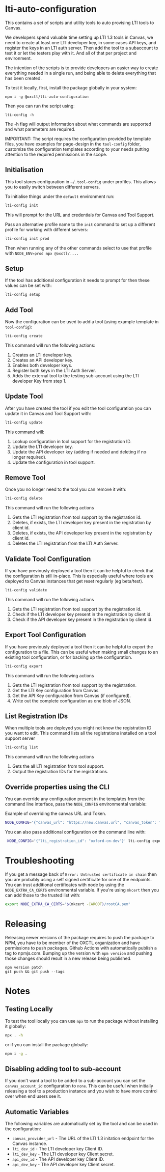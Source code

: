 # lti-auto-configuration

This contains a set of scripts and utility tools to auto provising LTI tools to Canvas.

We developers spend valuable time setting up LTI 1.3 tools in Canvas, we need to create at least one LTI developer key,
in some cases API keys, and register the keys in an LTI auth server. Then add the tool to a subaccount to test it or let
the testers play with it. And all of that per project and environment.

The intention of the scripts is to provide developers an easier way to create everything needed in a single run, and
being able to delete everything that has been created.

To test it locally, first, install the package globally in your system:

```
npm i -g @oxctl/lti-auto-configuration
```

Then you can run the script using:

```
lti-config -h
```

The -h flag will output information about what commands are supported and what parameters are required.

IMPORTANT: The script requires the configuration provided by template files, you have examples for page-design in the
`tool-config` folder, customize the configuration templates according to your needs putting attention to the required
permissions in the scope.

## Initialisation

This tool stores configuration in `~/.tool-config` under profiles. This allows you to easily switch between different
servers.

To initialise things under the `default` environment run:

```bash
lti-config init
```
This will prompt for the URL and credentials for Canvas and Tool Support.

Pass an alternative profile name to the `init` command to set up a different profile for working with different servers:

```bash
lti-config init prod
```

Then when running any of the other commands select to use that profile with `NODE_ENV=prod npx @oxctl/....`


## Setup

If the tool has additional configuration it needs to prompt for then these values can be set with:

```bash
lti-config setup
```

## Add Tool

Now the configuration can be used to add a tool (using example template in `tool-config`):

```bash
lti-config create
```

This command will run the following actions:

1. Creates an LTI developer key.
2. Creates an API developer key.
3. Enables both developer keys.
4. Register both keys in the LTI Auth Server.
5. Adds the external tool to the testing sub-account using the LTI developer Key from step 1.

## Update Tool

After you have created the tool if you edit the tool configuration you can update it in Canvas and Tool Support with:

```bash
lti-config update
```

This command will:

1. Lookup configuration in tool support for the registration ID.
2. Update the LTI developer key.
3. Update the API developer key (adding if needed and deleting if no longer required).
4. Update the configuration in tool support.

## Remove Tool

Once you no longer need to the tool you can remove it with:

```bash
lti-config delete
```

This command will run the following actions

1. Gets the LTI registration from tool support by the registration id.
3. Deletes, if exists, the LTI developer key present in the registration by client id.
3. Deletes, if exists, the API developer key present in the registration by client id.
4. Deletes the LTI registration from the LTI Auth Server.

## Validate Tool Configuration

If you have previously deployed a tool then it can be helpful to check that the configuration is still in-place. This is especially useful where tools are deployed to Canvas instances that get reset regularly (eg beta/test).

```bash
lti-config validate
```

This command will run the following actions

1. Gets the LTI registration from tool support by the registration id.
2. Check if the LTI developer key present in the registration by client id.
3. Check if the API developer key present in the registration by client id.

## Export Tool Configuration

If you have previously deployed a tool then it can be helpful to export the configuration to a file. This can be useful
when making small changes to an existing tool configuration, or for backing up the configuration.
```bash
lti-config export
```

This command will run the following actions

1. Gets the LTI registration from tool support by the registration.
2. Get the LTI Key configuration from Canvas.
3. Get the API Key configuration from Canvas (if configured).
4. Write out the complete configuration as one blob of JSON.

## List Registration IDs 

When multiple tools are deployed you might not know the registration ID you want to edit. This command lists all the
registrations installed on a tool support server

```bash
lti-config list
```

This command will run the following actions

1. Gets the all LTI registration from tool support. 
2. Output the registration IDs for the registrations.

## Override properties using the CLI

You can override any configuration present in the templates from the command line interface, pass the `NODE_CONFIG` environmental variable:

Example of overriding the canvas URL and Token.

```bash
NODE_CONFIG='{"canvas_url": "https://new.canvas.url", "canvas_token": "letTheLightShineIn"}' lti-config create
```

You can also pass additional configuration on the command line with:

```bash
 NODE_CONFIG='{"lti_registration_id": "oxford-cm-dev"}' lti-config export
 ```

# Troubleshooting

If you get a message back of `Error: Untrusted certificate in chain` then you are probably using a self signed
certificate
for one of the endpoints. You can trust additional certificates with node by using the `NODE_EXTRA_CA_CERTS`
environmental
variable. If you're using `mkcert` then you can add those to the trusted list with:

```bash
export NODE_EXTRA_CA_CERTS="$(mkcert -CAROOT)/rootCA.pem"
```

# Releasing

Releasing newer versions of the package requires to push the package to NPM, you have to be member of the OXCTL
organization and have permissions to push packages. Github Actions with automatically publish a tag to npmjs.com.
Bumping up the version with `npm version` and pushing those changes should result in a new release being published.

```
npm version patch
git push && git push --tags
```

# Notes

## Testing Locally

To test the tool locally you can use `npx` to run the package without installing it globally:

```bash
npx . -h
```
or if you can install the package globally:

```bash
npm i -g .
```

## Disabling adding tool to sub-account

If you don't want a tool to be added to a sub-account you can set the `canvas_account_id` configuration to `none`. This can be useful when initially releasing a tool to a production instance and you wish to have more control over when end users see it.

## Automatic Variables

The following variables are automatically set by the tool and can be used in the configuration:

 - `canvas_provider_url` - The URL of the LTI 1.3 initation endpoint for the Canvas instance.
 - `lti_dev_id` - The LTI developer key Client ID.
 - `lti_dev_key` - The LTI developer key Client secret.
 - `api_dev_id` - The API developer key Client ID.
 - `api_dev_key` - The API developer key Client secret.
